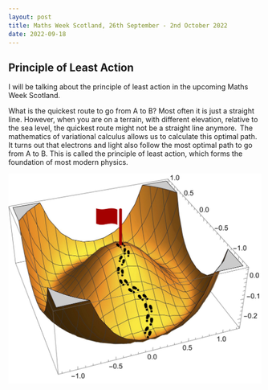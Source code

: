 ```yaml
---
layout: post
title: Maths Week Scotland, 26th September - 2nd October 2022
date: 2022-09-18
---
```


## Principle of Least Action

I will be talking about the principle of least action in the upcoming Maths Week Scotland.

What is the quickest route to go from A to B? Most often it is just a straight line. However, when you are on a terrain, with different elevation, relative to the sea level, the quickest route might not be a straight line anymore.  The mathematics of variational calculus allows us to calculate this optimal path. It turns out that electrons and light also follow the most optimal path to go from A to B. This is called the principle of least action, which forms the foundation of most modern physics. 

<img src="https://raw.githubusercontent.com/elsentjhung/elsentjhung.github.io/master/_figures/instanton.jpg" alt="drawing" width="600"/>
